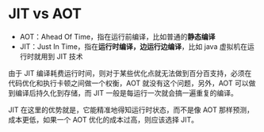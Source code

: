 # JIT vs AOT

* AOT：Ahead Of Time，指在运行前编译，比如普通的**静态编译**
* JIT：Just In Time，指在**运行时编译，边运行边编译**，比如 java 虚拟机在运行时就用到 JIT 技术

由于 JIT 编译耗费运行时间，则对于某些优化点就无法做到百分百支持，必须在代码优化和执行卡顿之间做一个权衡，AOT 就没有这个问题，另外，AOT 可以做到编译后持久化到存储，而 JIT 一般是每运行一次就会搞一遍重复的编译。

JIT 在这里的优势就是，它能精准地得知运行时状态，而不是像 AOT 那样预测，成本更低，如果一个 AOT 优化的成本过高，则应该选择 JIT。